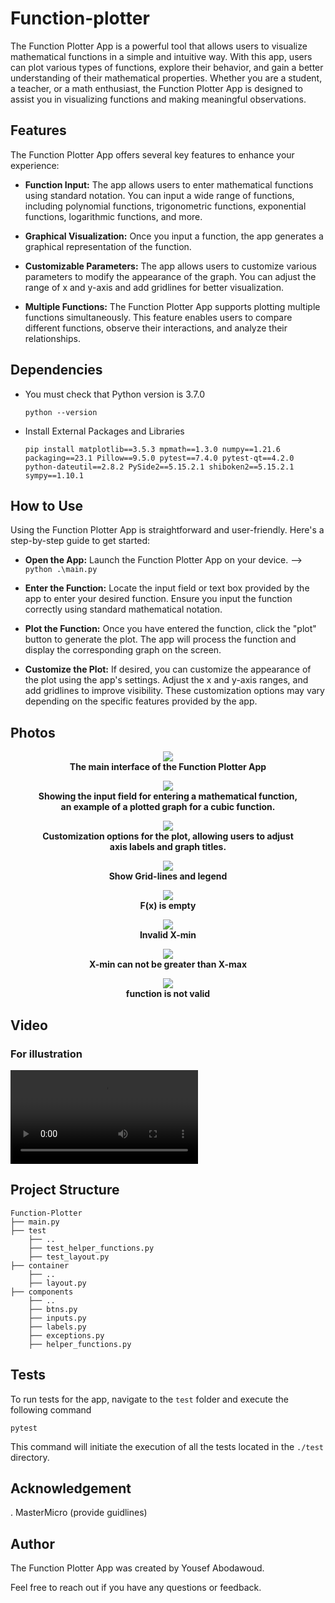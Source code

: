 # Function-plotter
The Function Plotter App is a powerful tool that allows users to visualize mathematical functions in a simple and intuitive way. With this app, users can plot various types of functions, explore their behavior, and gain a better understanding of their mathematical properties. Whether you are a student, a teacher, or a math enthusiast, the Function Plotter App is designed to assist you in visualizing functions and making meaningful observations.
## Features
The Function Plotter App offers several key features to enhance your experience:

- **Function Input:** The app allows users to enter mathematical functions using standard notation. You can input a wide range of functions, including polynomial functions, trigonometric functions, exponential functions, logarithmic functions, and more.

- **Graphical Visualization:** Once you input a function, the app generates a graphical representation of the function.

- **Customizable Parameters:** The app allows users to customize various parameters to modify the appearance of the graph. You can adjust the range of x and y-axis and add gridlines for better visualization.

- **Multiple Functions:** The Function Plotter App supports plotting multiple functions simultaneously. This feature enables users to compare different functions, observe their interactions, and analyze their relationships.

## Dependencies
- You must check that Python version is 3.7.0

    ```
    python --version
    ```

- Install External Packages and Libraries

    ```
    pip install matplotlib==3.5.3 mpmath==1.3.0 numpy==1.21.6 packaging==23.1 Pillow==9.5.0 pytest==7.4.0 pytest-qt==4.2.0 python-dateutil==2.8.2 PySide2==5.15.2.1 shiboken2==5.15.2.1 sympy==1.10.1
    ```


## How to Use
Using the Function Plotter App is straightforward and user-friendly. Here's a step-by-step guide to get started:

- **Open the App:** Launch the Function Plotter App on your device. --> `python .\main.py`

- **Enter the Function:** Locate the input field or text box provided by the app to enter your desired function. Ensure you input the function correctly using standard mathematical notation.

- **Plot the Function:** Once you have entered the function, click the "plot" button to generate the plot. The app will process the function and display the corresponding graph on the screen.

- **Customize the Plot:** If desired, you can customize the appearance of the plot using the app's settings. Adjust the x and y-axis ranges, and add gridlines to improve visibility. These customization options may vary depending on the specific features provided by the app.

## Photos

<center>
    <figure class="image" style="text-align: center;">
        <img src="./screenshots/image.png">
        <figcaption>
                <b>The main interface of the Function Plotter App</b>
        </figcaption>
    </figure>
    <figure class="image"  style="text-align: center;">
        <img src="./screenshots/image2.png">
        <figcaption>
                <b>Showing the input field for entering a mathematical function, an example of a plotted graph for a cubic function.</b>
        </figcaption>
    </figure>
    <figure class="image" style="text-align: center;">
        <img src="./screenshots/image3.png">
        <figcaption>
                <b>Customization options for the plot, allowing users to adjust axis labels and graph titles.
                </b>
        </figcaption>
    </figure>
    <figure class="image" style="text-align: center;">
        <img src="./screenshots/image4.png">
        <figcaption>
                <b>Show Grid-lines and legend</b>
        </figcaption>
    </figure>
    <figure class="image"  style="text-align: center;">
        <img src="./screenshots/image5.png">
        <figcaption>
                <b>F(x) is empty</b>
        </figcaption>
    </figure>
    <figure class="image"  style="text-align: center;">
        <img src="./screenshots/image6.png">
        <figcaption>
                <b>Invalid X-min</b>
        </figcaption>
    </figure>
    <figure class="image">
        <img src="./screenshots/image7.png">
        <figcaption>
                <b>X-min can not be greater than X-max</b>
        </figcaption>
    </figure>
    <figure class="image">
        <img src="./screenshots/image8.png">
        <figcaption>
                <b>function is not valid</b>
        </figcaption>
    </figure>
</center>

## Video
### For illustration

<video src="https://drive.google.com/file/d/1nd52XcUNkt_qrMMrvDW_7gPtnd-13XXx/view?usp=sharing" controls title="Title"></video>

## Project Structure
```
Function-Plotter
├── main.py
├── test
    ├── ..
    ├── test_helper_functions.py
    ├── test_layout.py
├── container
    ├── ..
    ├── layout.py
├── components
    ├── ..
    ├── btns.py
    ├── inputs.py
    ├── labels.py
    ├── exceptions.py
    ├── helper_functions.py
```

## Tests
To run tests for the app, navigate to the `test` folder and execute the following command
```
pytest
```
This command will initiate the execution of all the tests located in the `./test` directory. 

## Acknowledgement
. MasterMicro (provide guidlines)

## Author
The Function Plotter App was created by Yousef Abodawoud.

Feel free to reach out if you have any questions or feedback.
